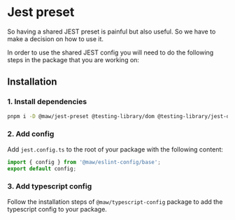 # Jest preset

So having a shared JEST preset is painful but also useful. So we have to make a decision on how to use it.

In order to use the shared JEST config you will need to do the following steps in the package that you are working on:

## Installation

### 1. Install dependencies

```bash
pnpm i -D @maw/jest-preset @testing-library/dom @testing-library/jest-dom jest jest-environment-jsdom ts-jest typescript
```

### 2. Add config

Add `jest.config.ts` to the root of your package with the following content:

```ts
import { config } from '@maw/eslint-config/base';
export default config;
```

### 3. Add typescript config

Follow the installation steps of `@maw/typescript-config` package to add the typescript config to your package.
